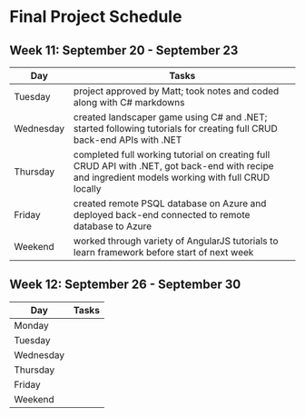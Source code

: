 # Final Project Schedule

## Week 11: September 20 - September 23

Day           | Tasks
------------- | -------------
Tuesday       | project approved by Matt; took notes and coded along with C# markdowns
Wednesday     | created landscaper game using C# and .NET; started following tutorials for creating full CRUD back-end APIs with .NET
Thursday      | completed full working tutorial on creating full CRUD API with .NET, got back-end with recipe and ingredient models working with full CRUD locally
Friday        | created remote PSQL database on Azure and deployed back-end connected to remote database to Azure
Weekend       | worked through variety of AngularJS tutorials to learn framework before start of next week

## Week 12: September 26 - September 30

Day           | Tasks
------------- | -------------
Monday        | 
Tuesday       | 
Wednesday     | 
Thursday      | 
Friday        | 
Weekend       | 
